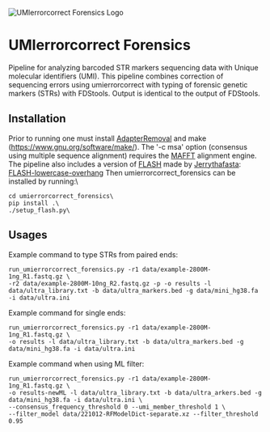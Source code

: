 
![UMIerrorcorrect Forensics Logo](https://github.com/FrosteS/umierrorcorrect_forensics/blob/main/Umierrorcorrect_forensics.PNG)

# UMIerrorcorrect Forensics

Pipeline for analyzing barcoded STR markers sequencing data with Unique molecular identifiers (UMI). This pipeline combines correction of sequencing errors using umierrorcorrect with typing of forensic genetic markers (STRs) with FDStools. Output is identical to the output of FDStools.

## Installation
Prior to running one must install [AdapterRemoval](https://github.com/MikkelSchubert/adapterremoval) and make (https://www.gnu.org/software/make/). The '-c msa' option (consensus using multiple sequence alignment) requires the [MAFFT](https://mafft.cbrc.jp/alignment/software/) alignment engine. The pipeline also includes a version of [FLASH](https://academic.oup.com/bioinformatics/article/27/21/2957/217265) made by [Jerrythafasta](https://github.com/Jerrythafast): [FLASH-lowercase-overhang](https://github.com/Jerrythafast/FLASH-lowercase-overhang)
Then umierrorcorrect_forensics can be installed by running:\
```
cd umierrorcorrect_forensics\
pip install .\
./setup_flash.py\
```
## Usages

Example command to type STRs from paired ends:
```
run_umierrorcorrect_forensics.py -r1 data/example-2800M-1ng_R1.fastq.gz \
-r2 data/example-2800M-10ng_R2.fastq.gz -p -o results -l data/ultra_library.txt -b data/ultra_markers.bed -g data/mini_hg38.fa -i data/ultra.ini
```
Example command for single ends:
```
run_umierrorcorrect_forensics.py -r1 data/example-2800M-1ng_R1.fastq.gz \
-o results -l data/ultra_library.txt -b data/ultra_markers.bed -g data/mini_hg38.fa -i data/ultra.ini
```
Example command when using ML filter:
```
run_umierrorcorrect_forensics.py -r1 data/example-2800M-1ng_R1.fastq.gz \
-o results-newML -l data/ultra_library.txt -b data/ultra_arkers.bed -g data/mini_hg38.fa -i data/ultra.ini \ 
--consensus_frequency_threshold 0 --umi_member_threshold 1 \
--filter_model data/221012-RFModelDict-separate.xz --filter_threshold 0.95 
```